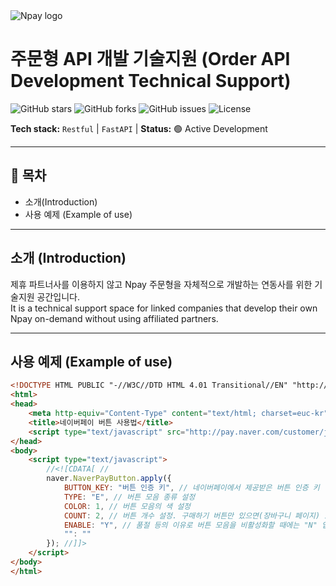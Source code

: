 <!-- ================= HEADER ================= -->
<img src="https://github.com/user-attachments/assets/250d0aae-9fd7-40ec-80b1-d2e7d54ac41a" alt="Npay logo"/> 

# 주문형 API 개발 기술지원 (Order API Development Technical Support)


![GitHub stars](https://img.shields.io/github/stars/username/repo?style=social)
![GitHub forks](https://img.shields.io/github/forks/username/repo?style=social)
![GitHub issues](https://img.shields.io/github/issues/username/repo)
![License](https://img.shields.io/github/license/username/repo)

**Tech stack:** `Restful` | `FastAPI` |
**Status:** 🟢 Active Development

---

## 📖 목차
- 소개(Introduction)
- 사용 예제 (Example of use)

---

## 소개 (Introduction)
제휴 파트너사를 이용하지 않고 Npay 주문형을 자체적으로 개발하는 연동사를 위한 기술지원 공간입니다. <br />
It is a technical support space for linked companies that develop their own Npay on-demand without using affiliated partners.

---

## 사용 예제 (Example of use)
```html
<!DOCTYPE HTML PUBLIC "-//W3C//DTD HTML 4.01 Transitional//EN" "http://www.w3.org/TR/html4/loose.dtd">
<html>
<head>
    <meta http-equiv="Content-Type" content="text/html; charset=euc-kr">
    <title>네이버페이 버튼 사용법</title>
    <script type="text/javascript" src="http://pay.naver.com/customer/js/naverPayButton.js" charset="UTF-8"></script>
</head>
<body>
    <script type="text/javascript">
        //<![CDATA[ // 
        naver.NaverPayButton.apply({
            BUTTON_KEY: "버튼 인증 키", // 네이버페이에서 제공받은 버튼 인증 키 입력
            TYPE: "E", // 버튼 모음 종류 설정
            COLOR: 1, // 버튼 모음의 색 설정
            COUNT: 2, // 버튼 개수 설정. 구매하기 버튼만 있으면(장바구니 페이지) 1, 찜하기 버튼도 있으면(상품 상세 페이지) 2를 입력.
            ENABLE: "Y", // 품절 등의 이유로 버튼 모음을 비활성화할 때에는 "N" 입력
            "": ""
        }); //]]>
    </script>
</body>
</html>
```
